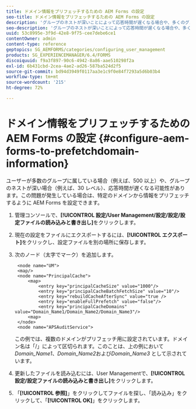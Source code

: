 ```yaml
---
title: ドメイン情報をプリフェッチするための AEM Forms の設定
seo-title: ドメイン情報をプリフェッチするための AEM Forms の設定
description: 'グループのネストが深いことによって応答時間が遅くなる場合や、多くのグループのメンバーである場合、ドメイン情報をプリフェッチするように AEM Forms を設定します。 '
seo-description: 'グループのネストが深いことによって応答時間が遅くなる場合や、多くのグループのメンバーである場合、ドメイン情報をプリフェッチするように AEM Forms を設定します。 '
uuid: 53c8995e-3f9d-42e8-9f75-cee7debe6ce1
contentOwner: admin
content-type: reference
geptopics: SG_AEMFORMS/categories/configuring_user_management
products: SG_EXPERIENCEMANAGER/6.4/FORMS
discoiquuid: f9a3f897-90c6-4942-8a86-aae510298f2a
exl-id: 6b431cbd-2cea-4ae2-ad26-587ba524d2f5
source-git-commit: bd94d3949f0117aa3e1c9f0e84f7293a5d6b03b4
workflow-type: tm+mt
source-wordcount: '215'
ht-degree: 72%

---
```


# ドメイン情報をプリフェッチするための AEM Forms の設定 {#configure-aem-forms-to-prefetchdomain-information}

ユーザーが多数のグループに属している場合（例えば、500 以上）や、グループのネストが深い場合（例えば、30 レベル）、応答時間が遅くなる可能性があります。この問題が発生している場合は、特定のドメインから情報をプリフェッチするように AEM Forms を設定できます。

1. 管理コンソールで、**[!UICONTROL 設定/User Management/設定/設定/設定ファイルの読み込みと書き出し]**&#x200B;をクリックします。
1. 現在の設定をファイルにエクスポートするには、**[!UICONTROL エクスポート]**&#x200B;をクリックし、設定ファイルを別の場所に保存します。
1. 次のノード（太字でマーク）を追加します。

   ```as3
    <node name="UM"> 
    <map/>  
    <node name="PrincipalCache"> 
        <map> 
            <entry key="principalCacheSize" value="1000"/> 
            <entry key="principalCacheBatchFetchSize" value="10"/> 
            <entry key="rebuildCacheAfterSync" value="true /> 
            <entry key="enableFullPrefetch" value="false"/> 
            <entry key="principalCacheDomains" value="Domain_Name1/Domain_Name2/Domain_Name3"/> 
        <map> 
    </node> 
    <node name="APSAuditService">
   ```

   この例では、複数のドメインがプリフェッチ用に設定されています。ドメイン名は「/」によって区切られます。このことは、上の例において *Domain_Name1*、*Domain_Name2*&#x200B;および&#x200B;*Domain_Name3* として示されています。

1. 更新したファイルを読み込むには、User Managementで、**[!UICONTROL 設定/設定ファイルの読み込みと書き出し]**&#x200B;をクリックします。
1. 「**[!UICONTROL 参照]**」をクリックしてファイルを探し、「読み込み」をクリックして、「**[!UICONTROL OK]**」をクリックします。

